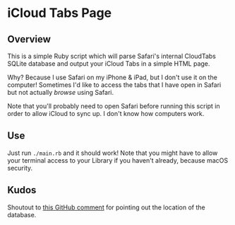 # iCloud Tabs Page

## Overview

This is a simple Ruby script which will parse Safari's internal CloudTabs SQLite database and output your iCloud Tabs in a simple HTML page.

Why? Because I use Safari on my iPhone & iPad, but I don't use it on the computer!
Sometimes I'd like to access the tabs that I have open in Safari but not actually _browse_ using Safari.

Note that you'll probably need to open Safari before running this script in order to allow iCloud to sync up. I don't know how computers work.

## Use

Just run `./main.rb` and it should work! Note that you might have to allow your terminal access to your Library if you haven't already, because macOS security.

## Kudos

Shoutout to [this GitHub comment][1] for pointing out the location of the database.

[1]: https://github.com/josh-/CloudyTabs/issues/70#issuecomment-1094519118